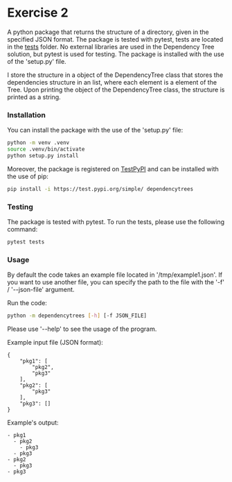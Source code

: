# Exercise 2

A python package that returns the structure of a directory, given in the specified JSON format. The package is tested with pytest, tests are located in the [tests](tests) folder. No external libraries are used in the Dependency Tree solution, but pytest is used for testing. The package is installed with the use of the 'setup.py' file.

I store the structure in a object of the DependencyTree class that stores the dependencies structure in an list, where each element is a element of the Tree. Upon printing the object of the DependencyTree class, the structure is printed as a string. 

### Installation

You can install the package with the use of the 'setup.py' file:

```bash
python -m venv .venv
source .venv/bin/activate
python setup.py install
```

Moreover, the package is registered on [TestPyPI](https://test.pypi.org/project/dependencytrees/) and can be installed with the use of pip:

```bash
pip install -i https://test.pypi.org/simple/ dependencytrees
```

### Testing

The package is tested with pytest. To run the tests, please use the following command:

```bash
pytest tests
```

### Usage

By default the code takes an example file located in '/tmp/example1.json'. If you want to use another file, you can specify the path to the file with the '-f' / '--json-file' argument. 

Run the code:
    
```bash
python -m dependencytrees [-h] [-f JSON_FILE]
```

Please use '--help' to see the usage of the program.

Example input file (JSON format):

```
{
    "pkg1": [
        "pkg2",
        "pkg3"
    ],
    "pkg2": [
        "pkg3"
    ],
    "pkg3": []
}
```

Example's output:
```
- pkg1
  - pkg2
    - pkg3
  - pkg3
- pkg2
  - pkg3
- pkg3
```
